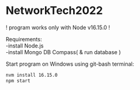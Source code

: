 # NetworkTech2022

! program works only with Node v16.15.0 !

Requirements:   
-install Node.js    
-install Mongo DB Compass( & run database )   

Start program on Windows using git-bash terminal:   

```sh
nvm install 16.15.0 
npm start   
```